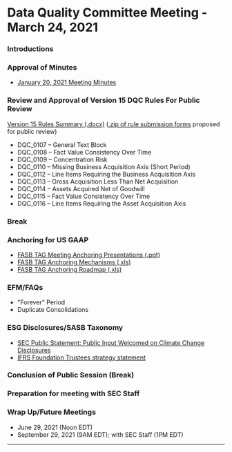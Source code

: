 # Data Quality Committee Meeting - March 24, 2021

### Introductions 
  
### Approval of Minutes
  + [January 20, 2021 Meeting Minutes](DRAFTDQCMeetingNotes012021.docx?raw=true)

### Review and Approval of Version 15 DQC Rules For Public Review
[Version 15 Rules Summary (.docx)](v15Summary.docx?raw=true) ([.zip of rule submission forms](v15proposed.zip) proposed for public review)
  + DQC_0107 – General Text Block
  + DQC_0108 – Fact Value Consistency Over Time
  + DQC_0109 – Concentration Risk
  + DQC_0110 – Missing Business Acquisition Axis (Short Period)
  + DQC_0112 – Line Items Requiring the Business Acquisition Axis
  + DQC_0113 – Gross Acquisition Less Than Net Acquisition
  + DQC_0114 – Assets Acquired Net of Goodwill
  + DQC_0115 – Fact Value Consistency Over Time
  + DQC_0116 – Line Items Requiring the Asset Acquisition Axis

### Break

### Anchoring for US GAAP
  + [FASB TAG Meeting Anchoring Presentations (.ppt)](02-XBRLTAGMtg_20210211_Anchoring.pptx?raw=true)
  + [FASB TAG Anchoring Mechanisms (.xls)](02-XBRLTAGMtg_20210211_AnchoringAppendixA_Mechanisms.xlsx?raw=true)
  + [FASB TAG Anchoring Roadmap (.xls)](02-XBRLTAGMtg_20210211_AnchoringAppendixB_Roadmap.xlsx?raw=true)

### EFM/FAQs
  + "Forever" Period
  + Duplicate Consolidations

### ESG Disclosures/SASB Taxonomy
  + [SEC Public Statement: Public Input Welcomed on Climate Change Disclosures](https://www.sec.gov/news/public-statement/lee-climate-change-disclosures)
  + [IFRS Foundation Trustees strategy statement](
https://www.ifrs.org/news-and-events/2021/03/trustees-announce-strategic-direction-based-on-feedback-to-sustainability-reporting-consultation/)

### Conclusion of Public Session (Break)

### Preparation for meeting with SEC Staff

### Wrap Up/Future Meetings
  + June 29, 2021 (Noon EDT)
  + September 29, 2021 (9AM EDT); with SEC Staff (1PM EDT)
______________________
